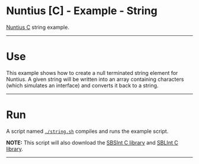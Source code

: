 <!-- Author (Created): Roger "Equah" Hürzeler -->
<!-- Date (Created): 12020.03.12 HE -->
<!-- License: apache-2.0 -->

**Nuntius [C] - Example - String**
================================================================================

[Nuntius C](https://github.com/TheEquah/Nuntius-c/) string example.

--------------------------------------------------------------------------------

# Use

This example shows how to create a null terminated string element for Nuntius. A given string will be written into an array containing characters (which simulates an interface) and converts it back to a string.

--------------------------------------------------------------------------------

# Run

A script named [`./string.sh`](https://github.com/TheEquah/Nuntius-c/blob/master/example/string/string.sh) compiles and runs the example script.

**NOTE:** This script will also download the [SBSInt C library](https://github.com/TheEquah/SBSInt-c/) and [SBLInt C library](https://github.com/TheEquah/SBLInt-c/).

--------------------------------------------------------------------------------

